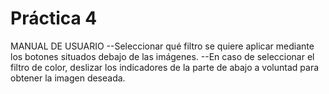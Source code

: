  # Práctica 4

MANUAL DE USUARIO
--Seleccionar qué filtro se quiere aplicar mediante los botones situados debajo de las imágenes.
--En caso de seleccionar el filtro de color, deslizar los indicadores de la parte de abajo a voluntad para obtener la imagen deseada.